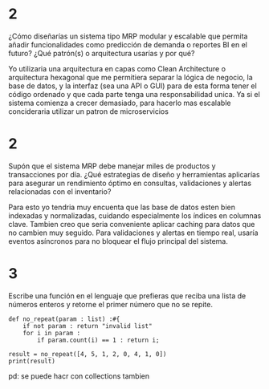 # 2
¿Cómo diseñarías un sistema tipo MRP modular y escalable que permita añadir funcionalidades como predicción de demanda o reportes BI en el futuro? ¿Qué patrón(s) o arquitectura usarías y por qué?

Yo utilizaria una arquitectura en capas como Clean Architecture o arquitectura hexagonal que me permitiera separar la lógica de negocio, la base de datos, y la interfaz (sea  una API o GUI) para de esta forma tener el código ordenado y que cada parte tenga una responsabilidad unica. Ya si el sistema comienza a crecer demasiado, para hacerlo mas escalable concideraria utilizar un patron de microservicios


# 2
Supón que el sistema MRP debe manejar miles de productos y transacciones por día. ¿Qué estrategias de diseño y herramientas aplicarías para asegurar un rendimiento óptimo en consultas, validaciones y alertas relacionadas con el inventario?

Para esto yo tendria muy encuenta que las base de datos  esten bien indexadas y normalizadas, cuidando especialmente los índices en columnas clave. Tambien creo que seria conveniente aplicar caching para datos que no cambien muy seguido. Para validaciones y alertas en tiempo real, usaría eventos asíncronos para no bloquear el flujo principal del sistema.

# 3
Escribe una función en el lenguaje que prefieras que reciba una lista de números
enteros y retorne el primer número que no se repite.
```
def no_repeat(param : list) :#{
    if not param : return "invalid list"
    for i in param :
        if param.count(i) == 1 : return i;

result = no_repeat([4, 5, 1, 2, 0, 4, 1, 0])
print(result)
```
pd: se puede hacr con collections tambien